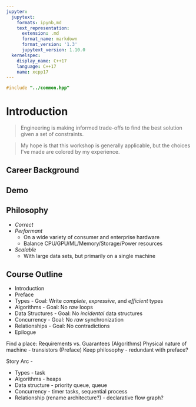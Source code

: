 ```yaml
---
jupyter:
  jupytext:
    formats: ipynb,md
    text_representation:
      extension: .md
      format_name: markdown
      format_version: '1.3'
      jupytext_version: 1.10.0
  kernelspec:
    display_name: C++17
    language: C++17
    name: xcpp17
---
```


```c++ slideshow={"slide_type": "skip"}
#include "../common.hpp"
```

<!-- #region slideshow={"slide_type": "slide"} -->
# Introduction

> Engineering is making informed trade-offs to find the best solution given a set of constraints.


> My hope is that this workshop is generally applicable, but the choices I've made are colored by my experience.
<!-- #endregion -->

<!-- #region slideshow={"slide_type": "slide"} -->
## Career Background
<!-- #endregion -->

<!-- #region slideshow={"slide_type": "slide"} -->
## Demo
<!-- #endregion -->

<!-- #region slideshow={"slide_type": "slide"} -->
## Philosophy

- _Correct_
- _Performant_
    - On a wide variety of consumer and enterprise hardware
    - Balance CPU/GPU/ML/Memory/Storage/Power resources
- _Scalable_
    - With large data sets, but primarily on a single machine
<!-- #endregion -->

<!-- #region slideshow={"slide_type": "slide"} -->
## Course Outline

- Introduction
- Preface
- Types - Goal: Write _complete_, _expressive_, and _efficient_ types
- Algorithms - Goal: No _raw_ loops
- Data Structures - Goal: No _incidental_ data structures
- Concurrency - Goal: No _raw_ synchronization
- Relationships - Goal: No contradictions
- Epilogue
<!-- #endregion -->

<!-- #region slideshow={"slide_type": "skip"} -->
Find a place:
Requirements vs. Guarantees (Algorithms)
Physical nature of machine - transistors (Preface)
Keep philosophy - redundant with preface?

Story Arc -
- Types - task
- Algorithms - heaps
- Data structure - priority queue, queue
- Concurrency - timer tasks, sequential process
- Relationship (rename architecture?) - declarative flow graph?
<!-- #endregion -->
